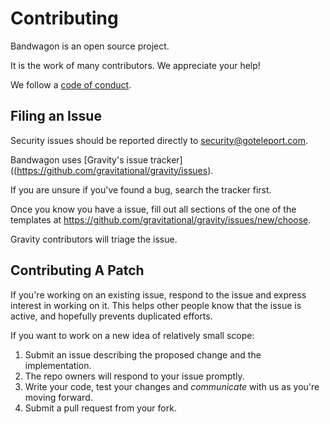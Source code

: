 # Contributing

Bandwagon is an open source project.

It is the work of many contributors. We appreciate your help!

We follow a [code of conduct](./CODE_OF_CONDUCT.md).

## Filing an Issue

Security issues should be reported directly to security@goteleport.com.

Bandwagon uses [Gravity's issue tracker]((https://github.com/gravitational/gravity/issues).

If you are unsure if you've found a bug, search the tracker first.

Once you know you have a issue, fill out all sections of the
one of the templates at https://github.com/gravitational/gravity/issues/new/choose.

Gravity contributors will triage the issue.

## Contributing A Patch

If you're working on an existing issue, respond to the issue and express
interest in working on it. This helps other people know that the issue is
active, and hopefully prevents duplicated efforts.

If you want to work on a new idea of relatively small scope:

1. Submit an issue describing the proposed change and the implementation.
2. The repo owners will respond to your issue promptly.
3. Write your code, test your changes and _communicate_ with us as you're
moving forward.
4. Submit a pull request from your fork.
